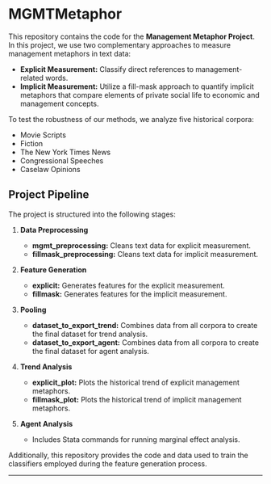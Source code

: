 # MGMTMetaphor

This repository contains the code for the **Management Metaphor Project**. In this project, we use two complementary approaches to measure management metaphors in text data:

- **Explicit Measurement:** Classify direct references to management-related words.
- **Implicit Measurement:** Utilize a fill-mask approach to quantify implicit metaphors that compare elements of private social life to economic and management concepts.

To test the robustness of our methods, we analyze five historical corpora:
- Movie Scripts
- Fiction
- The New York Times News
- Congressional Speeches
- Caselaw Opinions

## Project Pipeline

The project is structured into the following stages:

1. **Data Preprocessing**
   - **mgmt_preprocessing:** Cleans text data for explicit measurement.
   - **fillmask_preprocessing:** Cleans text data for implicit measurement.

2. **Feature Generation**
   - **explicit:** Generates features for the explicit measurement.
   - **fillmask:** Generates features for the implicit measurement.

3. **Pooling**
   - **dataset_to_export_trend:** Combines data from all corpora to create the final dataset for trend analysis.
   - **dataset_to_export_agent:** Combines data from all corpora to create the final dataset for agent analysis.

4. **Trend Analysis**
   - **explicit_plot:** Plots the historical trend of explicit management metaphors.
   - **fillmask_plot:** Plots the historical trend of implicit management metaphors.

5. **Agent Analysis**
   - Includes Stata commands for running marginal effect analysis.

Additionally, this repository provides the code and data used to train the classifiers employed during the feature generation process.

---